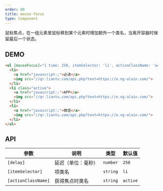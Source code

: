 ```yaml
---
order: 80
title: mouse-focus
type: Component
---
```


鼠标焦点，在一组元素里鼠标移到某个元素时增加额外一个类名，当离开容器时保留最后一个状态。

## DEMO

```html
<ul [mouseFocus]="{ time: 250, itemSelector: 'li', actionClassName: 'active'}">
  <li>
    <a href="javascript:;">必读</a>
    <img src="//qr.liantu.com/api.php?text=https://e.ng-alain.com/">
  </li>
  <li class="active">
    <a href="javascript:;">APP</a>
    <img src="//qr.liantu.com/api.php?text=https://e.ng-alain.com/">
  </li>
  <li>
    <a href="javascript:;">微信</a>
    <img src="//qr.liantu.com/api.php?text=https://e.ng-alain.com/">
  </li>
</ul>
```

## API

| 参数                | 说明            | 类型     | 默认值   |
|---------------------|---------------|----------|----------|
| `[delay]`           | 延迟（单位：毫秒） | `number` | `250`    |
| `[itemSelector]`   | 项类名          | `string` | `li`     |
| `[actionClassName]` | 获得焦点时类名  | `string` | `active` |
